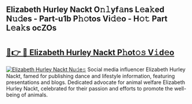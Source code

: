 ## Elizabeth Hurley Nackt O𝚗𝚕yf𝚊ns L𝚎a𝚔ed N𝚞𝚍es - Part-u1b P𝚑𝚘tos Vi𝚍𝚎o - H𝚘𝚝 Part L𝚎a𝚔s ocZOs

# <h2><a href="http://kf9a9l.oniu.top/?m=Elizabeth+Hurley+Nackt">🔗👉 🔴 Elizabeth Hurley Nackt P𝚑ot𝚘𝚜 V𝚒d𝚎o</a></h2>

[![Elizabeth Hurley Nackt Nu𝚍e𝚜](https://i.imgur.com/0qMVB7G.gif)](http://kf9a9l.oniu.top/?m=Elizabeth+Hurley+Nackt)
Social media influencer Elizabeth Hurley Nackt, famed for publishing dance and lifestyle information, featuring presentations and blogs. Dedicated advocate for animal welfare Elizabeth Hurley Nackt, celebrated for their passion and efforts to promote the well-being of animals.  
